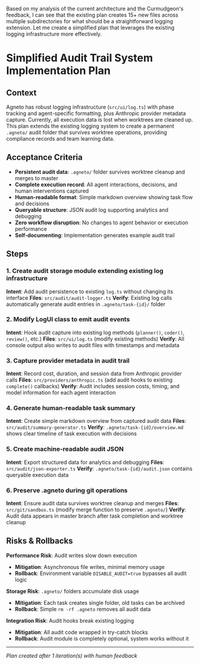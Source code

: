 Based on my analysis of the current architecture and the Curmudgeon's feedback, I can see that the existing plan creates 15+ new files across multiple subdirectories for what should be a straightforward logging extension. Let me create a simplified plan that leverages the existing logging infrastructure more effectively.

# Simplified Audit Trail System Implementation Plan

## Context

Agneto has robust logging infrastructure (`src/ui/log.ts`) with phase tracking and agent-specific formatting, plus Anthropic provider metadata capture. Currently, all execution data is lost when worktrees are cleaned up. This plan extends the existing logging system to create a permanent `.agneto/` audit folder that survives worktree operations, providing compliance records and team learning data.

## Acceptance Criteria

- **Persistent audit data**: `.agneto/` folder survives worktree cleanup and merges to master
- **Complete execution record**: All agent interactions, decisions, and human interventions captured 
- **Human-readable format**: Simple markdown overview showing task flow and decisions
- **Queryable structure**: JSON audit log supporting analytics and debugging
- **Zero workflow disruption**: No changes to agent behavior or execution performance
- **Self-documenting**: Implementation generates example audit trail

## Steps

### 1. Create audit storage module extending existing log infrastructure
**Intent**: Add audit persistence to existing `log.ts` without changing its interface
**Files**: `src/audit/audit-logger.ts`
**Verify**: Existing log calls automatically generate audit entries in `.agneto/task-{id}/` folder

### 2. Modify LogUI class to emit audit events
**Intent**: Hook audit capture into existing log methods (`planner()`, `coder()`, `review()`, etc.)
**Files**: `src/ui/log.ts` (modify existing methods)
**Verify**: All console output also writes to audit files with timestamps and metadata

### 3. Capture provider metadata in audit trail
**Intent**: Record cost, duration, and session data from Anthropic provider calls
**Files**: `src/providers/anthropic.ts` (add audit hooks to existing `complete()` callbacks)
**Verify**: Audit includes session costs, timing, and model information for each agent interaction

### 4. Generate human-readable task summary
**Intent**: Create simple markdown overview from captured audit data
**Files**: `src/audit/summary-generator.ts`
**Verify**: `.agneto/task-{id}/overview.md` shows clear timeline of task execution with decisions

### 5. Create machine-readable audit JSON
**Intent**: Export structured data for analytics and debugging
**Files**: `src/audit/json-exporter.ts`
**Verify**: `.agneto/task-{id}/audit.json` contains queryable execution data

### 6. Preserve .agneto during git operations
**Intent**: Ensure audit data survives worktree cleanup and merges
**Files**: `src/git/sandbox.ts` (modify merge function to preserve `.agneto/`)
**Verify**: Audit data appears in master branch after task completion and worktree cleanup

## Risks & Rollbacks

**Performance Risk**: Audit writes slow down execution
- **Mitigation**: Asynchronous file writes, minimal memory usage
- **Rollback**: Environment variable `DISABLE_AUDIT=true` bypasses all audit logic

**Storage Risk**: `.agneto/` folders accumulate disk usage  
- **Mitigation**: Each task creates single folder, old tasks can be archived
- **Rollback**: Simple `rm -rf .agneto` removes all audit data

**Integration Risk**: Audit hooks break existing logging
- **Mitigation**: All audit code wrapped in try-catch blocks
- **Rollback**: Audit module is completely optional, system works without it

---
_Plan created after 1 iteration(s) with human feedback_
